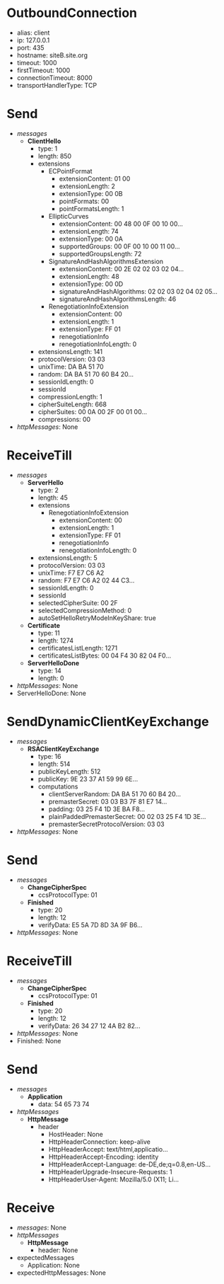 
# OutboundConnection
  - alias: client
  - ip: 127.0.0.1
  - port: 435
  - hostname: siteB.site.org
  - timeout: 1000
  - firstTimeout: 1000
  - connectionTimeout: 8000
  - transportHandlerType: TCP

# Send
  - _messages_
    - **ClientHello**
      - type: 1
      - length: 850
      - extensions
        - ECPointFormat
          - extensionContent: 01 00
          - extensionLength: 2
          - extensionType: 00 0B
          - pointFormats: 00
          - pointFormatsLength: 1
        - EllipticCurves
          - extensionContent: 00 48 00 0F 00 10 00...
          - extensionLength: 74
          - extensionType: 00 0A
          - supportedGroups: 00 0F 00 10 00 11 00...
          - supportedGroupsLength: 72
        - SignatureAndHashAlgorithmsExtension
          - extensionContent: 00 2E 02 02 03 02 04...
          - extensionLength: 48
          - extensionType: 00 0D
          - signatureAndHashAlgorithms: 02 02 03 02 04 02 05...
          - signatureAndHashAlgorithmsLength: 46
        - RenegotiationInfoExtension
          - extensionContent: 00
          - extensionLength: 1
          - extensionType: FF 01
          - renegotiationInfo
          - renegotiationInfoLength: 0
      - extensionsLength: 141
      - protocolVersion: 03 03
      - unixTime: DA BA 51 70
      - random: DA BA 51 70 60 B4 20...
      - sessionIdLength: 0
      - sessionId
      - compressionLength: 1
      - cipherSuiteLength: 668
      - cipherSuites: 00 0A 00 2F 00 01 00...
      - compressions: 00
  - _httpMessages_: None
# ReceiveTill
  - _messages_
    - **ServerHello**
      - type: 2
      - length: 45
      - extensions
        - RenegotiationInfoExtension
          - extensionContent: 00
          - extensionLength: 1
          - extensionType: FF 01
          - renegotiationInfo
          - renegotiationInfoLength: 0
      - extensionsLength: 5
      - protocolVersion: 03 03
      - unixTime: F7 E7 C6 A2
      - random: F7 E7 C6 A2 02 44 C3...
      - sessionIdLength: 0
      - sessionId
      - selectedCipherSuite: 00 2F
      - selectedCompressionMethod: 0
      - autoSetHelloRetryModeInKeyShare: true
    - **Certificate**
      - type: 11
      - length: 1274
      - certificatesListLength: 1271
      - certificatesListBytes: 00 04 F4 30 82 04 F0...
    - **ServerHelloDone**
      - type: 14
      - length: 0
  - _httpMessages_: None
  - ServerHelloDone: None
# SendDynamicClientKeyExchange
  - _messages_
    - **RSAClientKeyExchange**
      - type: 16
      - length: 514
      - publicKeyLength: 512
      - publicKey: 9E 23 37 A1 59 99 6E...
      - computations
        - clientServerRandom: DA BA 51 70 60 B4 20...
        - premasterSecret: 03 03 B3 7F 81 E7 14...
        - padding: 03 25 F4 1D 3E BA F8...
        - plainPaddedPremasterSecret: 00 02 03 25 F4 1D 3E...
        - premasterSecretProtocolVersion: 03 03
  - _httpMessages_: None
# Send
  - _messages_
    - **ChangeCipherSpec**
      - ccsProtocolType: 01
    - **Finished**
      - type: 20
      - length: 12
      - verifyData: E5 5A 7D 8D 3A 9F B6...
  - _httpMessages_: None
# ReceiveTill
  - _messages_
    - **ChangeCipherSpec**
      - ccsProtocolType: 01
    - **Finished**
      - type: 20
      - length: 12
      - verifyData: 26 34 27 12 4A B2 82...
  - _httpMessages_: None
  - Finished: None
# Send
  - _messages_
    - **Application**
      - data: 54 65 73 74
  - _httpMessages_
    - **HttpMessage**
      - header
        - HostHeader: None
        - HttpHeaderConnection: keep-alive
        - HttpHeaderAccept: text/html,applicatio...
        - HttpHeaderAccept-Encoding: identity
        - HttpHeaderAccept-Language: de-DE,de;q=0.8,en-US...
        - HttpHeaderUpgrade-Insecure-Requests: 1
        - HttpHeaderUser-Agent: Mozilla/5.0 (X11; Li...
# Receive
  - _messages_: None
  - _httpMessages_
    - **HttpMessage**
      - header: None
  - expectedMessages
    - Application: None
  - expectedHttpMessages: None